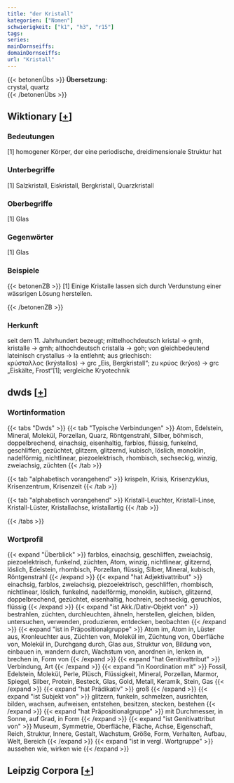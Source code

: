 ```yaml
---
title: "der Kristall"
kategorien: ["Nomen"]
schwierigkeit: ["k1", "h3", "r15"]
tags:
series:
mainDornseiffs:
domainDornseiffs:
url: "Kristall"
---
```


{{< betonenÜbs >}}
**Übersetzung:**  
crystal, quartz  
{{< /betonenÜbs >}}

## Wiktionary [[+](https://de.wiktionary.org/wiki/Kristall)]

### Bedeutungen
[1] homogener Körper, der eine periodische, dreidimensionale Struktur hat  

### Unterbegriffe
[1] Salzkristall, Eiskristall, Bergkristall, Quarzkristall  

### Oberbegriffe
[1] Glas  

### Gegenwörter
[1] Glas  

### Beispiele
{{< betonenZB >}}
[1] Einige Kristalle lassen sich durch Verdunstung einer wässrigen Lösung herstellen.  

{{< /betonenZB >}}
### Herkunft
seit dem 11. Jahrhundert bezeugt; mittelhochdeutsch kristal → gmh, kristalle → gmh; althochdeutsch cristalla → goh; von gleichbedeutend lateinisch crystallus → la entlehnt; aus griechisch: κρύσταλλος (krýstallos) → grc „Eis, Bergkristall“; zu κρύος (krýos) → grc „Eiskälte, Frost“[1]; vergleiche Kryotechnik  



## dwds [[+](https://www.dwds.de/wb/Kristall)]

### Wortinformation
{{< tabs "Dwds" >}}
{{< tab "Typische Verbindungen" >}}
Atom, Edelstein, Mineral, Molekül, Porzellan, Quarz, Röntgenstrahl, Silber, böhmisch, doppelbrechend, einachsig, eisenhaltig, farblos, flüssig, funkelnd, geschliffen, gezüchtet, glitzern, glitzernd, kubisch, löslich, monoklin, nadelförmig, nichtlinear, piezoelektrisch, rhombisch, sechseckig, winzig, zweiachsig, züchten
{{< /tab >}}

{{< tab "alphabetisch vorangehend" >}}
krispeln, Krisis, Krisenzyklus, Krisenzentrum, Krisenzeit
{{< /tab >}}

{{< tab "alphabetisch vorangehend" >}}
Kristall-Leuchter, Kristall-Linse, Kristall-Lüster, Kristallachse, kristallartig
{{< /tab >}}

{{< /tabs >}}

### Wortprofil
{{< expand "Überblick" >}} farblos, einachsig, geschliffen, zweiachsig, piezoelektrisch, funkelnd, züchten, Atom, winzig, nichtlinear, glitzernd, löslich, Edelstein, rhombisch, Porzellan, flüssig, Silber, Mineral, kubisch, Röntgenstrahl {{< /expand >}}
{{< expand "hat Adjektivattribut" >}} einachsig, farblos, zweiachsig, piezoelektrisch, geschliffen, rhombisch, nichtlinear, löslich, funkelnd, nadelförmig, monoklin, kubisch, glitzernd, doppelbrechend, gezüchtet, eisenhaltig, hochrein, sechseckig, geruchlos, flüssig {{< /expand >}}
{{< expand "ist Akk./Dativ-Objekt von" >}} bestrahlen, züchten, durchleuchten, ähneln, herstellen, gleichen, bilden, untersuchen, verwenden, produzieren, entdecken, beobachten {{< /expand >}}
{{< expand "ist in Präpositionalgruppe" >}} Atom im, Atom in, Lüster aus, Kronleuchter aus, Züchten von, Molekül im, Züchtung von, Oberfläche von, Molekül in, Durchgang durch, Glas aus, Struktur von, Bildung von, einbauen in, wandern durch, Wachstum von, anordnen in, lenken in, brechen in, Form von {{< /expand >}}
{{< expand "hat Genitivattribut" >}} Verbindung, Art {{< /expand >}}
{{< expand "in Koordination mit" >}} Fossil, Edelstein, Molekül, Perle, Plüsch, Flüssigkeit, Mineral, Porzellan, Marmor, Spiegel, Silber, Protein, Besteck, Glas, Gold, Metall, Keramik, Stein, Gas {{< /expand >}}
{{< expand "hat Prädikativ" >}} groß {{< /expand >}}
{{< expand "ist Subjekt von" >}} glitzern, funkeln, schmelzen, ausrichten, bilden, wachsen, aufweisen, entstehen, besitzen, stecken, bestehen {{< /expand >}}
{{< expand "hat Präpositionalgruppe" >}} mit Durchmesser, in Sonne, auf Grad, in Form {{< /expand >}}
{{< expand "ist Genitivattribut von" >}} Museum, Symmetrie, Oberfläche, Fläche, Achse, Eigenschaft, Reich, Struktur, Innere, Gestalt, Wachstum, Größe, Form, Verhalten, Aufbau, Welt, Bereich {{< /expand >}}
{{< expand "ist in vergl. Wortgruppe" >}} aussehen wie, wirken wie {{< /expand >}}

## Leipzig Corpora [[+](https://corpora.uni-leipzig.de/en/res?word=Kristall&corpusId=deu_newscrawl-public_2018)]

